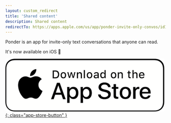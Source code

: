 ```yaml
---
layout: custom_redirect
title: 'Shared content'
description: Shared content
redirectTo: https://apps.apple.com/us/app/ponder-invite-only-convos/id1564974290
---
```


Ponder is an app for invite-only text conversations that anyone can read.

It's now available on iOS 🥳


[![App Store Download](/assets/image/apple-app-store-button.png){: class="app-store-button" }](https://apps.apple.com/us/app/ponder-invite-only-convos/id1564974290)
